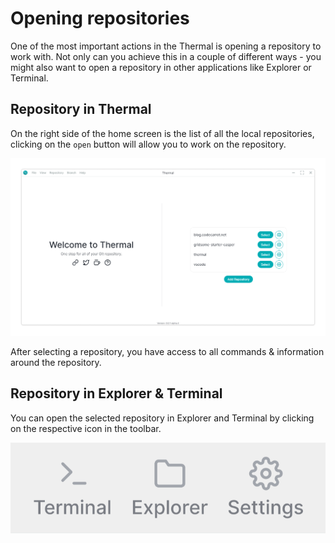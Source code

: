 # Opening repositories

One of the most important actions in the Thermal is opening a repository to work with. Not only can you achieve this in a couple of different ways - you might also want to open a repository in other applications like Explorer or Terminal.

## Repository in Thermal

On the right side of the home screen is the list of all the local repositories, clicking on the `open` button will allow you to work on the repository.

![List of local added repository](./images/welcome-page.png)

After selecting a repository, you have access to all commands & information around the repository.

## Repository in Explorer & Terminal

You can open the selected repository in Explorer and Terminal by clicking on the respective icon in the toolbar.

![Explorer & Terminal in Toolbar](./images/explorer-terminal-settings.png)

